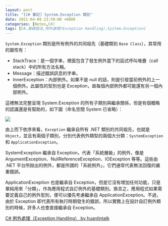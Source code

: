 ```yaml
---
layout: post
title: "[C# 筆記] System.Exception 類別"
date: 2021-04-09 23:59:00 +0800
categories: [Notes,C#]
tags: [C#,基礎語法,例外處理(Exception Handling),System.Exception]
---
```



`System.Exception` 類別是所有例外的共同祖先（基礎類別 `Base Class`），其常用的屬性有：

- StackTrace：是一個字串，裡面包含了發生例外當下的函式呼叫堆疊（call stack）中的所有方法名稱。
- Message：描述錯誤訊息的字串。       
- InnerException：內部例外。如果不是 null 的話，則是引發當前例外的上一個例外。此屬性的型別也是 Exception，故每個內部例外都可能還有另一個內部例外。      


這裡無法完整呈現 System.Exception 的所有子類別與繼承關係，但是有個概略的認識還是有幫助的，如下圖（命名空間 System 已省略）：


[![](https://blogger.googleusercontent.com/img/b/R29vZ2xl/AVvXsEgu-XkZ55-SqjChbuYW3wzYaYJduE-yOHrrzk_g8bkVwajs-zRaRL-EptZrTCQ9ZtwXSwn1m0PEBxz-nLA5InY8EPW7yMKTO712oRyvCvlRmSJTeckYi9Rf-xibrxI9ewKv8mWih39KQNEaK2b-qHKbl25XT1vStw-tVqTTSwnfwM3OaI1aarLK_u54/w640-h542/exception-classdiagram.png)](https://blogger.googleusercontent.com/img/b/R29vZ2xl/AVvXsEgu-XkZ55-SqjChbuYW3wzYaYJduE-yOHrrzk_g8bkVwajs-zRaRL-EptZrTCQ9ZtwXSwn1m0PEBxz-nLA5InY8EPW7yMKTO712oRyvCvlRmSJTeckYi9Rf-xibrxI9ewKv8mWih39KQNEaK2b-qHKbl25XT1vStw-tVqTTSwnfwM3OaI1aarLK_u54/w640-h542/exception-classdiagram.png)



由上而下依序來看，`Exception` 繼承自所有 .NET 類別的共同祖先，也就是 `Object`，並且有兩個子類別，分別代表例外類型的兩個大分類：`SystemException` 和 `ApplicationException`。        

SystemException 繼承自 Exception，代表「系統層級」的例外，像是 ArgumentException、NullReferenceException、IOException 等等。這些由 .NET 平台所拋出的例外，都是所謂的「系統例外」，它們通常代表無法回復的嚴重錯誤。      

ApplicationException 也是繼承自 Exception，但是它沒有增加任何功能，只是單純用來「分類」，作為應用程式自訂例外的基礎類別。換言之，應用程式如果需要定義自己的例外型別，便可以優先考慮繼承自 ApplicationException。不過，由於 Exception 即代表所有執行時期發生的錯誤，所以實務上在設計自訂例外類別的時候，許多人也會直接繼承自 Exception。


[C# 例外處理（Exception Handling） by huanlintalk](https://www.huanlintalk.com/2022/09/csharp-exception-handling.html)     